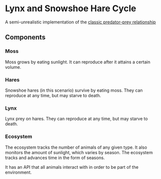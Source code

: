 # Lynx and Snowshoe Hare Cycle
A semi-unrealistic implementation of the [classic predator-prey relationship](http://www.enr.gov.nt.ca/programs/fur-bearing-animals/lynx-snowshoe-hare-cycle)

## Components

### Moss

Moss grows by eating sunlight. It can reproduce after it attains a certain volume.

### Hares

Snowshoe hares (in this scenario) survive by eating moss. They can reproduce at any time, but may starve to death.

### Lynx

Lynx prey on hares. They can reproduce at any time, but may starve to death.

### Ecosystem

The ecosystem tracks the number of animals of any given type. It also monitors the amount of sunlight, which varies by season. The ecosystem tracks and advances time in the form of seasons.

It has an API that all animals interact with in order to be part of the environment.



